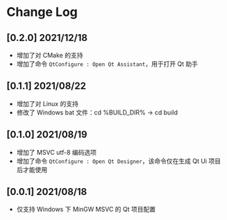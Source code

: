<!--
 * @Coding: utf-8
 * @Author: vector-wlc
 * @Date: 2021-08-17 22:07:28
 * @Description: 
-->
# Change Log

## [0.2.0] 2021/12/18

* 增加了对 CMake 的支持
* 增加了命令 `QtConfigure : Open Qt Assistant`，用于打开 Qt 助手

## [0.1.1] 2021/08/22

* 增加了对 Linux 的支持
* 修改了 Windows bat 文件：cd %BUILD_DIR% -> cd build

## [0.1.0] 2021/08/19

* 增加了 MSVC utf-8 编码选项
* 增加了命令 `QtConfigure : Open Qt Designer`，该命令仅在生成 Qt Ui 项目后才能使用

## [0.0.1] 2021/08/18

* 仅支持 Windows 下 MinGW MSVC 的 Qt 项目配置